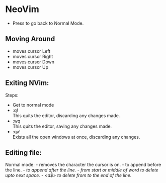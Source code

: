 # NeoVim

- Press *<Esc>* to go back to Normal Mode.

## Moving Around
- *<h>* moves cursor Left
- *<l>* moves cursor Right
- *<j>* moves cursor Down
- *<k>* moves cursor Up

## Exiting NVim:
Steps:
- Get to normal mode
- :q! *<Enter>*  
    This quits the editor, discarding any changes made.
- :wq *<Enter>*  
    This quits the editor, saving any changes made.
- :qa! *<Enter>*  
    Exists all the open windows at once, discarding any changes.

## Editing file:
Normal mode:
    - *<x>* removes the character the cursor is on.
    - *<a>* to append before the line.
    - *<i>* to append after the line.
    - *<dw>* from start or middle of word to delete upto next space.
    - *<d$>* to delete from to the end of the line.

